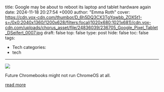 title: Google may be about to reboot its laptop and tablet hardware again
date: 2024-11-18 20:27:54 +0000
author: "Emma Roth"
cover: https://cdn.vox-cdn.com/thumbor/D_6h5DQ3CX3TgYqwbb_ZOX5t1-s=/0x0:2040x1360/1200x628/filters:focal(1020x680:1021x681)/cdn.vox-cdn.com/uploads/chorus_asset/file/24836039/236705_Google_Pixel_Tablet_DSeifert_0007.jpg
draft: false
top: false
type: post
hide: false
toc: false
tags:
  - Tech
categories:
  - tech
---

![](https://cdn.vox-cdn.com/thumbor/D_6h5DQ3CX3TgYqwbb_ZOX5t1-s=/0x0:2040x1360/1200x628/filters:focal(1020x680:1021x681)/cdn.vox-cdn.com/uploads/chorus_asset/file/24836039/236705_Google_Pixel_Tablet_DSeifert_0007.jpg)

Future Chromebooks might not run ChromeOS at all.

[read more](https://www.theverge.com/2024/11/18/24299817/google-reboot-laptop-tablet-hardware-rumors-android-chrome-os)
